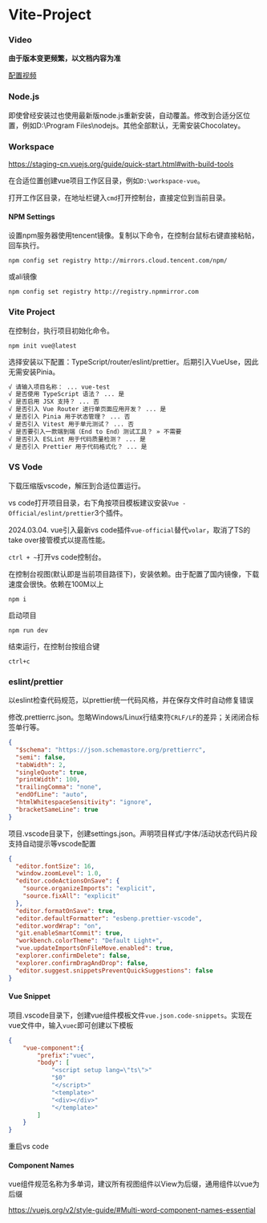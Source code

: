 # Vite-Project

### Video

**由于版本变更频繁，以文档内容为准**

[配置视频](https://mooc1.chaoxing.com/nodedetailcontroller/visitnodedetail?courseId=208931964&knowledgeId=569788774)

### Node.js

即使曾经安装过也使用最新版node.js重新安装，自动覆盖。修改到合适分区位置，例如D:\Program Files\nodejs。其他全部默认，无需安装Chocolatey。

### Workspace

https://staging-cn.vuejs.org/guide/quick-start.html#with-build-tools

在合适位置创建vue项目工作区目录，例如`D:\workspace-vue`。

打开工作区目录，在地址栏键入`cmd`打开控制台，直接定位到当前目录。

#### NPM Settings

设置npm服务器使用tencent镜像。复制以下命令，在控制台鼠标右键直接粘帖，回车执行。

```shell
npm config set registry http://mirrors.cloud.tencent.com/npm/
```

或ali镜像

```shell
npm config set registry http://registry.npmmirror.com
```

### Vite Project

在控制台，执行项目初始化命令。

```shell
npm init vue@latest
```

选择安装以下配置：TypeScript/router/eslint/prettier。后期引入VueUse，因此无需安装Pinia。

```sh
√ 请输入项目名称： ... vue-test
√ 是否使用 TypeScript 语法？ ... 是
√ 是否启用 JSX 支持？ ... 否
√ 是否引入 Vue Router 进行单页面应用开发？ ... 是
√ 是否引入 Pinia 用于状态管理？ ... 否
√ 是否引入 Vitest 用于单元测试？ ... 否
√ 是否要引入一款端到端（End to End）测试工具？ » 不需要
√ 是否引入 ESLint 用于代码质量检测？ ... 是
√ 是否引入 Prettier 用于代码格式化？ ... 是
```

### VS Vode

下载压缩版vscode，解压到合适位置运行。

vs code打开项目目录，右下角按项目模板建议安装`Vue - Official/eslint/prettier`3个插件。

2024.03.04. vue引入最新vs code插件`vue-official`替代`volar`，取消了TS的take over接管模式以提高性能。

`ctrl + ~`打开vs code控制台。

在控制台视图(默认即是当前项目路径下)，安装依赖。由于配置了国内镜像，下载速度会很快。依赖在100M以上

```shell
npm i
```

启动项目

```shell
npm run dev
```

结束运行，在控制台按组合键

```shell
ctrl+c
```

### eslint/prettier

以eslint检查代码规范，以prettier统一代码风格，并在保存文件时自动修复错误

修改.prettierrc.json。忽略Windows/Linux行结束符`CRLF/LF`的差异；关闭闭合标签单行等。

```json
{
  "$schema": "https://json.schemastore.org/prettierrc",
  "semi": false,
  "tabWidth": 2,
  "singleQuote": true,
  "printWidth": 100,
  "trailingComma": "none",
  "endOfLine": "auto",
  "htmlWhitespaceSensitivity": "ignore",
  "bracketSameLine": true
}
```

项目.vscode目录下，创建settings.json。声明项目样式/字体/活动状态代码片段支持自动提示等vscode配置

```json
{
  "editor.fontSize": 16,
  "window.zoomLevel": 1.0,
  "editor.codeActionsOnSave": {
    "source.organizeImports": "explicit",
    "source.fixAll": "explicit"
  },
  "editor.formatOnSave": true,
  "editor.defaultFormatter": "esbenp.prettier-vscode",
  "editor.wordWrap": "on",
  "git.enableSmartCommit": true,
  "workbench.colorTheme": "Default Light+",
  "vue.updateImportsOnFileMove.enabled": true,
  "explorer.confirmDelete": false,
  "explorer.confirmDragAndDrop": false,
  "editor.suggest.snippetsPreventQuickSuggestions": false
}
```

#### Vue Snippet

项目.vscode目录下，创建vue组件模板文件`vue.json.code-snippets`。实现在vue文件中，输入`vuec`即可创建以下模板

```json
{
    "vue-component":{
        "prefix":"vuec",
        "body": [
            "<script setup lang=\"ts\">"
            "$0"
            "</script>"
            "<template>"
            "<div></div>"
            "</template>"
        ]
    }
}
```

重启vs code

#### Component Names

vue组件规范名称为多单词，建议所有视图组件以View为后缀，通用组件以vue为后缀

https://vuejs.org/v2/style-guide/#Multi-word-component-names-essential
